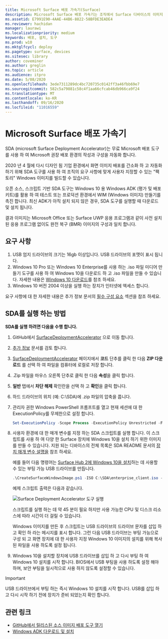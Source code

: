 ```yaml
---
title: Microsoft Surface 배포 가속기(Surface)
description: Microsoft Surface 배포 가속기는 조직에서 Surface 디바이스의 이미지를 다시 작성하기 위한 빠르고 간편한 배포 메커니즘을 제공합니다.
ms.assetid: E7991E90-4AAE-44B6-8822-58BFDE3EADE4
ms.reviewer: hachidan
manager: laurawi
ms.localizationpriority: medium
keywords: 배포, 설치, 도구
ms.prod: w10
ms.mktglfcycl: deploy
ms.pagetype: surface, devices
ms.sitesec: library
author: coveminer
ms.author: greglin
ms.topic: article
ms.audience: itpro
ms.date: 5/08/2020
ms.openlocfilehash: 3ede7311289dc4bc720735c0142ff3a46fbb69e7
ms.sourcegitcommit: 582c5a79881c58c4f1aa66cfcab46db966ca9f24
ms.translationtype: MT
ms.contentlocale: ko-KR
ms.lasthandoff: 09/16/2020
ms.locfileid: "11016559"
---
```

# Microsoft Surface 배포 가속기

SDA (microsoft Surface Deployment Accelerator)는 무료 Microsoft 배포 도구를 사용 하 여 Microsoft 권장 배포 환경의 작성과 구성을 자동화 합니다.

2020 년 4 월에 다시 디자인 됨 기업 환경에서 화면 이미지 배포를 간소화 하 고 자동화 하기 위해 SDA 도구를 사용 하 여 조직의 요구 사항에 맞게 사용자 지정할 수 있는 "팩토리" Windows 이미지를 빌드할 수 있습니다.

오픈 소스, 스크립트 기반 SDA 도구는 Windows 10 용 Windows ADK (평가 및 배포 키트)를 활용 하 여 테스트 또는 프로덕션 환경에서 WIM (Windows 이미지) 만들기를 촉진 합니다. 최신 ADK가 아직 설치 되지 않은 경우, SDA 도구를 실행할 때 다운로드 및 설치 됩니다.

결과 이미지는 Microsoft Office 또는 Surface UWP 응용 프로그램과 같이 사전 설치 된 응용 프로그램 없이도 완전 복구 (BMR) 이미지의 구성과 일치 합니다.

## 요구 사항

1. USB 엄지 드라이브의 크기는 16gb 이상입니다. USB 드라이브의 포맷이 표시 됩니다.
2. Windows 10 Pro 또는 Windows 10 Enterprise를 사용 하는 .iso 파일 미디어 만들기 도구를 사용 하 여 Windows 10을 다운로드 하 고 .iso 파일을 만들 수 있습니다. 자세한 내용은 [Windows 10 다운로드](https://www.microsoft.com/software-download/windows10)를 참조 하세요.
3. Windows 10 버전 2004 이상을 실행 하는 장치가 인터넷에 액세스 합니다.

요구 사항에 대 한 자세한 내용은 추가 정보 문서의 [필수 구성 요소](https://github.com/microsoft/SurfaceDeploymentAccelerator/blob/master/README.md#prerequisites) 섹션을 참조 하세요.

## SDA를 실행 하는 방법

**SDA를 실행 하려면 다음을 수행 합니다.**

1. GitHub에서 [SurfaceDeploymentAccelerator](https://github.com/microsoft/SurfaceDeploymentAccelerator) 으로 이동 합니다. 
2. [추가 정보](https://github.com/microsoft/SurfaceDeploymentAccelerator/blob/master/README.md) 문서를 검토 합니다.
3. [SurfaceDeploymentAccelerator](https://github.com/microsoft/SurfaceDeploymentAccelerator) 페이지에서 **코드** 단추를 클릭 한 다음 **ZIP 다운로드** 를 선택 하 여 파일을 컴퓨터에 로컬로 저장 합니다.
4. .Zip 파일을 마우스 오른쪽 단추로 클릭 한 다음 **속성**을 클릭 합니다.
5. **일반** 탭에서 **차단 해제** 확인란을 선택 하 고 **확인**을 클릭 합니다.
6. 하드 드라이브의 위치 (예: C:\SDA)에 .zip 파일의 압축을 풉니다.
7. 관리자 권한 Windows PowerShell 프롬프트를 열고 현재 세션에 대 한 ExecutionPolicy를 무제한으로 설정 합니다.

    ```powershell
    Set-ExecutionPolicy -Scope Process -ExecutionPolicy Unrestricted -Force
    ```
8. 사용자 환경에 대 한 매개 변수를 지정 하는 SDA 스크립트를 실행 합니다. 이 스크립트를 사용 하 여 다양 한 Surface 장치에 Windows 10을 설치 하기 위한 이미지를 만들 수 있습니다. 지원 되는 디바이스의 전체 목록은 SDA README 문서의 [장치 매개 변수 설명을](https://github.com/microsoft/SurfaceDeploymentAccelerator/blob/master/README.md#full-parameter-documentation) 참조 하세요. 

    예를 들어 다음 명령어는 [Surface Hub 2에 Windows 10을 설치](https://docs.microsoft.com/surface-hub/surface-hub-2s-migrate-os)하는 데 사용할 수 있는 부팅 가능 USB 드라이브를 만듭니다.

    ```powershell
    .\CreateSurfaceWindowsImage.ps1 -ISO C:\SDA\enterprise_client.iso -OSSKU Enterprise -DestinationFolder C:\Output -Device SurfaceHub2 -CreateUSB $True
    ```
    예제 스크립트 출력은 다음과 같습니다.

   ![Surface Deployment Accelerator 도구 실행](images/sda1.png)

    스크립트를 실행 하는 데 약 45 분이 필요 하지만 사용 가능한 CPU 및 디스크 리소스에 따라 시간이 더 걸릴 수 있습니다. 

    Windows 이미지를 만든 후 스크립트는 USB 드라이브의 드라이브 문자를 삽입 하 고 확인 하 라는 메시지를 표시 합니다. 그런 다음 USB 드라이브는 부팅 가능으로 구성 되 고 화면 장치에 대 한 사용자 지정 Windows 10 이미지의 설치를 위해 복사 된 파일을 사용 하도록 설정 됩니다.

9. Windows 10을 설치할 장치에 USB 드라이브를 삽입 하 고 다시 부팅 하 여 Windows 10 설치를 시작 합니다. BIOS에서 USB 부팅을 사용 하도록 설정 해야 하며, 보안 부팅을 일시적으로 사용 하지 않도록 설정할 수 있습니다.

> [!IMPORTANT]
> USB 드라이브에서 부팅 하는 즉시 Windows 10 설치를 시작 합니다. USB를 삽입 하 고 다시 시작 하기 전에 장치가 준비 되었는지 확인 합니다. 

## 관련 링크

 - [GitHub에서 릴리스된 소스 이미지 배포 도구 열기](https://techcommunity.microsoft.com/t5/surface-it-pro-blog/open-source-image-deployment-tool-released-on-github/ba-p/1314115)
 - [Windows ADK 다운로드 및 설치](https://docs.microsoft.com/windows-hardware/get-started/adk-install)
